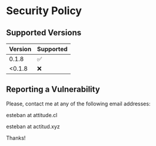 # Security Policy

## Supported Versions

| Version | Supported          |
| ------- | ------------------ |
| 0.1.8   | :white_check_mark: |
| <0.1.8  | :x:                |

## Reporting a Vulnerability

Please, contact me at any of the following email addresses:

esteban at attitude.cl

esteban at actitud.xyz

Thanks!
